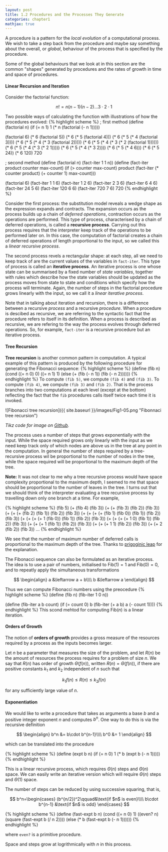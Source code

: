 ```yaml
---
layout: post
title: 1.2 Procedures and the Processes They Generate
categories: chapter1
mathjax: true
---
```


A procedure is a pattern for the _local evolution_ of a computational
process. We wish to take a step back from the procedure and maybe say
something about the overall, or _global_, behaviour of the process that
is specified by the procedure.

Some of the global behaviours that we look at in this section are the
common "shapes" generated by procedures and the rates of growth in
time and space of procedures.

#### Linear Recursion and Iteration
Consider the factorial function:

$$
n! = n(n-1)(n-2)\ldots 3\cdot 2\cdot 1
$$

Two possible ways of calculating the function with illustrations of how
the procedures evolved:
{% highlight scheme %}
; first method
(define (factorial n)
    (if (= n 1)
        1
        (* n (factorial (- n 1)))))

(factorial 6)
(* 6 (factorial 5))
(* 6 (* 5 (factorial 4)))
(* 6 (* 5 (* 4 (factorial 3))))
(* 6 (* 5 (* 4 (* 3 (factorial 2)))))
(* 6 (* 5 (* 4 (* 3 (* 2 (factorial 1))))))
(* 6 (* 5 (* 4 (* 3 (* 2 1)))))
(* 6 (* 5 (* 4 (* 3 2))))
(* 6 (* 5 (* 4 6)))
(* 6 (* 5 24))
(* 6 120)
720

; second method
(define (factorial n)
    (fact-iter 1 1 n))
(define (fact-iter product counter max-count)
    (if (> counter max-count)
        product
        (fact-iter (* counter product)
                   (+ counter 1)
                   max-count)))

(factorial 6)
(fact-iter 1 1 6)
(fact-iter 1 2 6)
(fact-iter 2 3 6)
(fact-iter 6 4 6)
(fact-iter 24 5 6)
(fact-iter 120 6 6)
(fact-iter 720 7 6)
720
{% endhighlight %}

Consider the first process: the substitution model reveals a wedge
shape as the expression expands and contracts. The expansion occurs as
the process builds up a chain of _deferred operations_, contraction
occurs as the operations are performed. This type of process,
characterised by a chain of deferred operations, is called a
__recursive process__. Carrying out this process requires that the
interpreter keep track of the operations to be performed later on. In
this case, the computation of factorial creates a chain of deferred
operations of length proportional to the input, so we called this a
_linear recursive process_.

The second process revels a rectangular shape: at each step, all we
need to keep track of are the current values of the variables in
`fact-iter`. This type of process is called an __iterative process__.
An iterative process is one whose state can be summarised by a fixed
number of _state variables_, together with rules which describe how the
state variables should be updated as the process moves from state to
state and conditions which specify how the process will terminate.
Again, the number of steps in the factorial procedure grows linearly
with the input, so we call it a _linear iterative process_.

Note that in talking about iteration and recursion, there is a
difference between a recursive _process_ and a recursive _procedure_.
When a procedure is descibed as recursive, we are referring to the
syntactic fact that the procedure refers to itself in its definition.
When a process is described as recursive, we are refering to the way
the process evolves through deferred operations. So, for example,
`fact-iter` is a recursive procedure but an iterative process.

#### Tree Recursion
__Tree recursion__ is another common pattern in computation. A typical
example of this pattern is produced by the following procedure for
generating the Fibonacci sequence:
{% highlight scheme %}
(define (fib n)
  (cond ((= n 0) 0)
        ((= n 1) 1)
        (else (+ (fib (- n 1))
                 (fib (- n 2))))))
{% endhighlight %}
To compute `(fib 5)`, we compute `(fib 4)` and `(fib 3)`. To compute
`(fib 4)`, we compute `(fib 3)` and `(fib 2)`. That is the process
branches into two computations at each level (except at the bottom)
reflecting the fact that the `fib` procedures calls itself twice each
time it is invoked.

![Fibonacci tree recursion]({{ site.baseurl }}/images/Fig1-05.png "Fibonnaci tree recursion")

_Tikz code for image on
[Github](https://github.com/mngu2382/sicp/blob/master/figures/Fig1-05.tex)._

The process uses a number of steps that grows exponentially with the
input. While the space required grows only linearly with the input as
we need keep track only of  which nodes are above us in the tree at
any point in the computation. In general the number of steps required
by a tree-recursive process wil be proportional to the number of nodes
in the tree, while the space required will be proportional to the
maximum depth of the tree.

__Note:__ It was not clear to me why a tree recursive process would
have space complexity proportional to the maximum depth, I seemed to
me that space should be proportional to the number of leaves in the
tree. I turns out that we should think of the interpreter evaluating a
tree recursive process by travelling down only one branch at a time.
For example,

{% highlight scheme %}
(fib 5)
(+ (fib 4) (fib 3))
(+ (+ (fib 3) (fib 2)) (fib 3))
(+ (+ (+ (fib 2) (fib 1)) (fib 2)) (fib 3))
(+ (+ (+ (+ (fib 1) (fib 0)) (fib 1)) (fib 2)) (fib 3))
(+ (+ (+ (+ 1 (fib 0)) (fib 1)) (fib 2)) (fib 3))
(+ (+ (+ (+ 1 0) (fib 1)) (fib 2)) (fib 3))
(+ (+ (+ 1 (fib 1)) (fib 2)) (fib 3))
(+ (+ (+ 1 1) (fib 2)) (fib 3))
(+ (+ 2 (fib 2)) (fib 3))
...
{% endhighlight %}

We see that the number of maximum number of deferred calls is
proportional to the maximum depth of the tree. Thanks to
[prigoginic leap](http://prigoginic-leap.blogspot.com.au/2012/09/sicp-123-and-124-space-and-time.html)
for the explanation.

The Fibonacci sequence can also be formulated as an iterative process.
The idea is to use a pair of numbers, initialised to
$\mathrm{Fib}(1)=1$ and $\mathrm{Fib}(0)=0$, and to repeatly apply the
simultaneous transformations

$$
\begin{align}
a &\leftarrow a + b\\\\
b &\leftarrow a
\end{align}
$$

Thus we can compute Fibonacci numbers using the preocedure
{% highlight scheme %}
(define (fib n)
  (fib-iter 1 0 n))
  
(define (fib-iter a b count)
  (if (= count 0)
      b
      (fib-iter (+ a b) a (- count 1))))
{% endhighlight %}
This scond mehtod for computing $\mathrm{Fib}(n)$ is a linear iteration.

#### Orders of Growth
The notion of __orders of growth__ provides a gross measure of the
resources required by a process as the inputs becomes larger.

Let $n$ be a parameter that measures the size of the problem, and let
$R(n)$ be the amount of resources the process requires for a problem of
size $n$. We say that $R(n)$ has order of growth $\Theta(f(n))$,
written $R(n)=\Theta(f(n))$, if there are positive constants $k_1$ and
$k_2$ independent of $n$ such that

$$
k_1f(n)\le R(n)\le k_2f(n)
$$

for any sufficiently large value of $n$.

#### Exponentiation
We would like to write a procedure that takes as arguments a base $b$
and a positive integer exponent $n$ and computes $b^n$. One way to do
this is via the recursive definition

$$
\begin{align}
b^n &= b\cdot b^{n-1}\\\\
b^0 &= 1
\end{align}
$$

which can be translated into the procedure

{% highlight scheme %}
(define (expt b n)
    (if (= n 0)
        1
        (* b (expt b (- n 1)))))
{% endhighlight %}

This is a linear recursive process, which requires $\Theta(n)$ steps
and $\Theta(n)$ space. We can easily write an iterative version which
will require $\Theta(n)$ steps and $\Theta(1)$ space.

The number of steps can be reduced by using successive squaring, that
is,

$$
b^n=\begin{cases}
  (b^{n/2})^2\qquad&\text{if $n$ is even}\\\\
  b\cdot b^{n-1} &\text{if $n$ is odd}
\end{cases}
$$

{% highlight scheme %}
(define (fast-expt b n)
    (cond ((= n 0) 1)
          ((even? n) (square (fast-expt b (/ n 2))))
          (else (* b (fast-expt b (- n 1))))))
{% endhighlight %}

where `even?` is a primitive procedure.

Space and steps grow at logrithmically with $n$ in this process.
